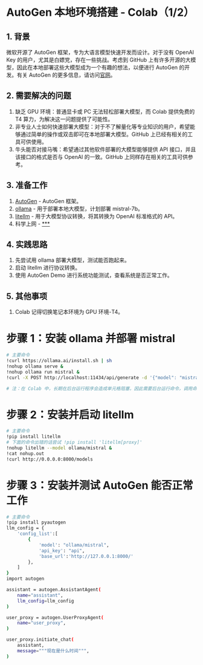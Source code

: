 # AutoGen 本地环境搭建 - Colab（1/2）

## 1. 背景

微软开源了 AutoGen 框架，专为大语言模型快速开发而设计。对于没有 OpenAI Key 的用户，尤其是白嫖党，存在一些挑战。考虑到 GitHub 上有许多开源的大模型，因此在本地部署这些大模型成为一个有趣的想法，以便进行 AutoGen 的开发。有关 AutoGen 的更多信息，请访问[官网](https://microsoft.github.io/autogen/)。

## 2. 需要解决的问题

1. 缺乏 GPU 环境：普通显卡或 PC 无法轻松部署大模型，而 Colab 提供免费的 T4 算力，为解决这一问题提供了可能性。
2. 非专业人士如何快速部署大模型：对于不了解量化等专业知识的用户，希望能够通过简单的操作或双击即可在本地部署大模型。GitHub 上已经有相关的工具可供使用。
3. 牛头能否对接马嘴：希望通过其他软件部署的大模型能够提供 API 接口，并且该接口的格式是否与 OpenAI 的一致。GitHub 上同样存在相关的工具可供参考。

## 3. 准备工作

1. [AutoGen](https://microsoft.github.io/autogen/) - AutoGen 框架。
2. [ollama](https://ollama.ai/) - 用于部署本地大模型，计划部署 mistral-7b。
3. [litellm](https://docs.litellm.ai/docs/) - 用于大模型协议转换，将其转换为 OpenAI 标准格式的 API。
4. 科学上网 - [***](https://github.com/Aszzc/AutoGenLocal/blob/main/https_proxy_SpeedTest.py)

## 4. 实践思路

1. 先尝试用 ollama 部署大模型，测试能否跑起来。
2. 启动 litellm 进行协议转换。
3. 使用 AutoGen Demo 进行系统功能测试，查看系统是否正常工作。

## 5. 其他事项

1. Colab 记得切换笔记本环境为 GPU 环境-T4。

# 步骤 1：安装 ollama 并部署 mistral

```bash
# 主要命令
!curl https://ollama.ai/install.sh | sh
!nohup ollama serve &
!nohup ollama run mistral &
!curl -X POST http://localhost:11434/api/generate -d '{"model": "mistral","prompt":"Here is a story about llamas eating grass"}'

# 注：在 Colab 中，长期在后台运行程序会造成单元格阻塞，因此需要后台运行命令，调用命令时，使用如下方式 !nohup {cmd} &  ,查看命令的输出话用 !cat nohup.out
```

# 步骤 2：安装并启动 litellm

```bash
# 主要命令
!pip install litellm
# 下面的命令出错的话尝试 !pip install 'litellm[proxy]'
!nohup litellm --model ollama/mistral &
!cat nohup.out
!curl http://0.0.0.0:8000/models
```

# 步骤 3：安装并测试 AutoGen 能否正常工作

```bash
# 主要命令
!pip install pyautogen
llm_config = {
    'config_list':[
        {
            'model': "ollama/mistral",
            'api_key': "api",
            'base_url':'http://127.0.0.1:8000/'
        },
    ]
}
import autogen

assistant = autogen.AssistantAgent(
    name="assistant",
    llm_config=llm_config
)

user_proxy = autogen.UserProxyAgent(
    name="user_proxy",
)

user_proxy.initiate_chat(
    assistant,
    message="""现在是什么时间""",
)
```
